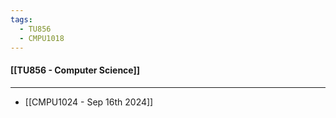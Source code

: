 ```yaml
---
tags:
  - TU856
  - CMPU1018
---
```

#### [[TU856 - Computer Science]]

---

- [[CMPU1024 - Sep 16th 2024]]